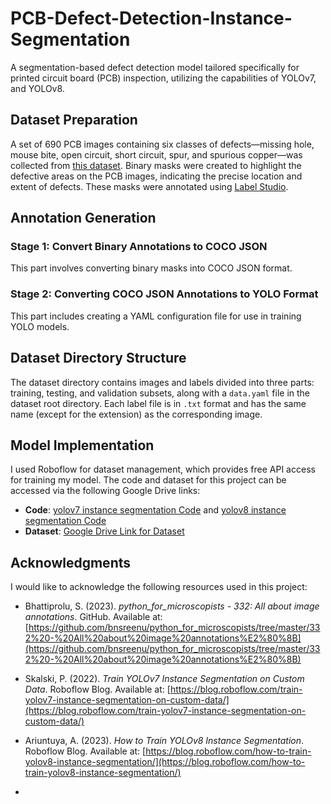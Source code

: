 # PCB-Defect-Detection-Instance-Segmentation
A segmentation-based defect detection model tailored specifically for printed circuit board (PCB) inspection, utilizing the capabilities of YOLOv7, and YOLOv8.

## Dataset Preparation
A set of 690 PCB images containing six classes of defects—missing hole, mouse bite, open circuit, short circuit, spur, and spurious copper—was collected from [this dataset](https://robotics.pkusz.edu.cn/resources/datasetENG/). Binary masks were created to highlight the defective areas on the PCB images, indicating the precise location and extent of defects. These masks were annotated using [Label Studio](https://labelstud.io/).

## Annotation Generation
### Stage 1: Convert Binary Annotations to COCO JSON
This part involves converting binary masks into COCO JSON format.

### Stage 2: Converting COCO JSON Annotations to YOLO Format
This part includes creating a YAML configuration file for use in training YOLO models.

## Dataset Directory Structure
The dataset directory contains images and labels divided into three parts: training, testing, and validation subsets, along with a `data.yaml` file in the dataset root directory. Each label file is in `.txt` format and has the same name (except for the extension) as the corresponding image.

## Model Implementation
I used Roboflow for dataset management, which provides free API access for training my model.
The code and dataset for this project can be accessed via the following Google Drive links:
- **Code**: [yolov7 instance segmentation Code](https://drive.google.com/file/d/1FaI8jHIVW8sbYMUBxPYFMsoYr3PA6gjZ/view?usp=sharing) and [yolov8 instance segmentation Code](https://colab.research.google.com/drive/1g-bNS03-VRLsyNBGKC1bauDhqvYOlRF3?usp=sharing)
- **Dataset**: [Google Drive Link for Dataset](https://drive.google.com/file/d/11xNpWKYjQ5E1GS3ki2iz2BAS6ky-ezFf/view?usp=sharing)

## Acknowledgments
I would like to acknowledge the following resources used in this project:
- Bhattiprolu, S. (2023). *python_for_microscopists - 332: All about image annotations*. GitHub. Available at: [https://github.com/bnsreenu/python_for_microscopists/tree/master/332%20-%20All%20about%20image%20annotations%E2%80%8B](https://github.com/bnsreenu/python_for_microscopists/tree/master/332%20-%20All%20about%20image%20annotations%E2%80%8B)
- Skalski, P. (2022). *Train YOLOv7 Instance Segmentation on Custom Data*. Roboflow Blog. Available at: [https://blog.roboflow.com/train-yolov7-instance-segmentation-on-custom-data/](https://blog.roboflow.com/train-yolov7-instance-segmentation-on-custom-data/)
- Ariuntuya, A. (2023). *How to Train YOLOv8 Instance Segmentation*. Roboflow Blog. Available at: [https://blog.roboflow.com/how-to-train-yolov8-instance-segmentation/](https://blog.roboflow.com/how-to-train-yolov8-instance-segmentation/)

- 
